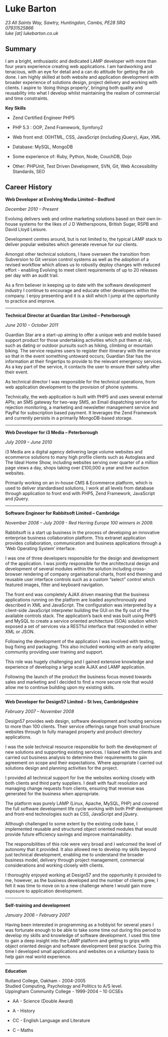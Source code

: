 Luke Barton
===========

_23 All Saints Way, Sawtry, Huntingdon, Cambs, PE28 5RQ  
07931525866  
luke [at] lukebarton.co.uk_

Summary
-------

I am a bright, enthusiastic and dedicated LAMP developer with more than four years experience creating web applications.  I am hardworking and tenacious, with an eye for detail and a can do attitude for getting the job done. I am highly skilled at both website and application development with broader experience of solutions design, project delivery and working with clients. I aspire to ‘doing things properly‘, bringing both quality and reusability into what I develop whilst maintaining the realism of commercial and time constraints. 

**Key Skills**

* Zend Certified Engineer PHP5

* PHP 5.3 : OOP, Zend Framework, Symfony2

* Web front end: (X)HTML, CSS, JavaScript (including jQuery), Ajax, XML

* Database: MySQL, MongoDB

* Some experience of: Ruby, Python, Node, CouchDB, Dojo

* Other: PHPUnit, Test Driven Development, SVN, Git, Web Accessibility Standards, SEO 

Career History
--------------

**Web Developer at Evolving Media Limited – Bedford**

_December 2010 – Present_

Evolving delivers web and online marketing solutions based on their own in-house systems for the likes of J D Wetherspoons, British Sugar, RSPB and David Lloyd Leisure.

Development centres around, but is not limited to, the typical LAMP stack to deliver popular websites which generate revenue for our clients.

Amongst other technical solutions, I have overseen the transition from Subversion to Git version control systems as well as the adoption of a revised workflow which allows us to robustly deploy changes with reduced effort - enabling Evolving to meet client requirements of up to 20 releases per day with an audit trail.

As a firm believer in keeping up to date with the software development industry I continue to encourage and educate other developers within the company. I enjoy presenting and it is a skill which I jump at the opportunity to practice and improve.

---

**Technical Director at Guardian Star Limited – Peterborough**

_June 2010 – October 2011_

Guardian Star are a start-up aiming to offer a unique web and mobile based support product for those undertaking activities which put them at risk, such as dating or outdoor pursuits such as hiking, climbing or mountain biking. The service requires users to register their itinerary with the service so that in the event something untoward occurs; Guardian Star has the information at their fingertips to provide to the relevant emergency services. As a key part of the service, it contacts the user to ensure their safety after their event.

As technical director I was responsible for the technical operations, from web application development to the provision of phone systems. 

Technically, the web application is built with PHP5 and uses several external APIs; an SMS gateway for two-way SMS, an Email dispatching service for rejection monitoring, a marketing and newsletter management service and PayPal for subscription based payment. It leverages the Zend Framework and currently persists in a primarily MongoDB-based storage.

---

**Web Developer for i3 Media – Peterborough**

_July 2009 – June 2010_

i3 Media are a digital agency delivering large volume websites and ecommerce solutions to many high profile clients such as Autoglass and The Ideal Home Show, including websites serving over quarter of a million page views a day, shops taking over £100,000 a year and live auction websites. 

Primarily working on an in-house CMS & Ecommerce platform, which is used to deliver standardised solutions, I work at all levels from database through application to front end with PHP5, Zend Framework, JavaScript and jQuery.

---

**Software Engineer for Rabbitsoft Limited – Cambridge**

_November 2008 – July 2009 - Red Herring Europe 100 winners in 2009._

Rabbitsoft is a start up business in the process of developing an innovative enterprise business collaboration platform. This extranet application provides collaboration, communication and business applications through a ‘Web Operating System’ interface.

I was one of three developers responsible for the design and development of the application.  I was jointly responsible for the architectural design and development of several modules within the solution including cross-browser rendering of company organisational charts, front end theming and reusable user interface controls such as a custom “select” control which featured images, filter and keyboard navigation.

The front end was completely AJAX driven meaning that the business applications running on the platform are loaded asynchronously and described in XML and JavaScript. The configuration was interpreted by a client-side JavaScript interpreter building the GUI on the fly out of the available controls stack.  The application’s back end was built using PHP5 and MySQL to create a service oriented architecture (SOA) solution which exposed a set of services via a RESTful interface that responded in either XML or JSON.

Following the development of the application I was involved with testing, bug fixing and packaging. This also included working with an early adopter community providing user training and support.

This role was hugely challenging and I gained extensive knowledge and experience of developing a large scale AJAX and LAMP application. 

Following the launch of the product the business focus moved towards sales and marketing and I decided to find a more secure role that would allow me to continue building upon my existing skills.

---

**Web Developer for Design57 Limited – St Ives, Cambridgeshire**

_February 2007 – November 2008_

Design57 provides web design, software development and hosting services to more than 100 clients.  Their service offerings range from small brochure websites through to fully managed property and product directory applications.

I was the sole technical resource responsible for both the development of new solutions and supporting existing services.  I liaised with the clients and carried out business analysis to determine their requirements to gain agreement on scope and their expectations. Where appropriate I carried out solutions design and planning activities for the project.  

I provided all technical support for live the websites working closely with both clients and third party suppliers. I dealt with fault resolution and managing change requests from clients, ensuring that revenue was generated for the business when appropriate.

The platform was purely LAMP (Linux, Apache, MySQL, PHP) and covered the full software development life cycle working with both PHP development and front-end technologies such as CSS, JavaScript and jQuery.

Although challenged to some extent by the existing code base, I implemented reusable and structured object oriented modules that would provide future efficiency savings and improve maintainability.

The responsibilities of this role were very broad and I welcomed the level of autonomy that it provided. It also allowed me to develop my skills beyond just technical development, enabling me to understand the broader business model, delivery through project management, commercial considerations and working closely with clients. 

I thoroughly enjoyed working at Design57 and the opportunity it provided to me, however, as the business developed and the number of clients grew, I felt it was time to move on to a new challenge where I would gain more exposure to application development.

---

**Self-training and development**

_January 2006 – February 2007_

Having been interested in programming as a hobbyist for several years I was fortunate enough to be able to take some time out during this period to develop my skills and knowledge of software development.  I used this time to gain a deep insight into the LAMP platform and getting to grips with object oriented design and software development best practice. During this time I developed small applications and websites on a voluntary basis to help gain real world experience.  

---

**Education**

Rutland College, Oakham - 2004-2005  
Studied Computing, Psychology and Politics to A/S level.  
Uppingham Community College - 1999-2004 – 10 GCSEs

* AA - Science (Double Award)

* A - History

* CC - English Language and Literature 

* C – Maths